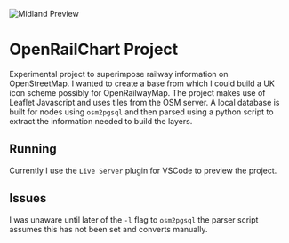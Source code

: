 ![Midland Preview](screenshots/westmidlands.png)

# OpenRailChart Project

Experimental project to superimpose railway information on OpenStreetMap. I wanted to create a base from which I could build a UK icon scheme possibly for OpenRailwayMap.
The project makes use of Leaflet Javascript and uses tiles from the OSM server. A local database is built for nodes using `osm2pgsql` and then parsed using a python script to
extract the information needed to build the layers.

## Running

Currently I use the `Live Server` plugin for VSCode to preview the project.

## Issues

I was unaware until later of the `-l` flag to `osm2pgsql` the parser script assumes this has not been set and converts manually.
